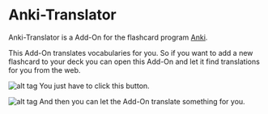 # Anki-Translator

Anki-Translator is a Add-On for the flashcard program [Anki](http://ankisrs.net/).

This Add-On translates vocabularies for you. So if you want to add a new flashcard to your deck you can open this Add-On and let it find translations for you from the web.

![alt tag](https://raw.githubusercontent.com/jannewulf/Anki-Translator/dev/docs/Button.png)
You just have to click this button.

![alt tag](https://raw.githubusercontent.com/jannewulf/Anki-Translator/dev/docs/translated-tree.png)
And then you can let the Add-On translate something for you.
